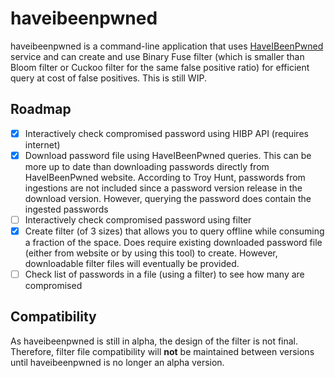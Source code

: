 # haveibeenpwned

haveibeenpwned is a command-line application that uses [HaveIBeenPwned](https://haveibeenpwned.com/) service and can create and use Binary Fuse filter (which is smaller than Bloom filter or Cuckoo filter for the same false positive ratio) for efficient query at cost of false positives. This is still WIP.

## Roadmap
- [x] Interactively check compromised password using HIBP API (requires internet)
- [x] Download password file using HaveIBeenPwned queries. This can be more up to date than downloading passwords directly from HaveIBeenPwned website. According to Troy Hunt, passwords from ingestions are not included since a password version release in the download version. However, querying the password does contain the ingested passwords
- [ ] Interactively check compromised password using filter
- [x] Create filter (of 3 sizes) that allows you to query offline while consuming a fraction of the space. Does require existing downloaded password file (either from website or by using this tool) to create. However, downloadable filter files will eventually be provided.
- [ ] Check list of passwords in a file (using a filter) to see how many are compromised

## Compatibility
As haveibeenpwned is still in alpha, the design of the filter is not final.  Therefore, filter file compatibility will **not** be maintained between versions until haveibeenpwned is no longer an alpha version.